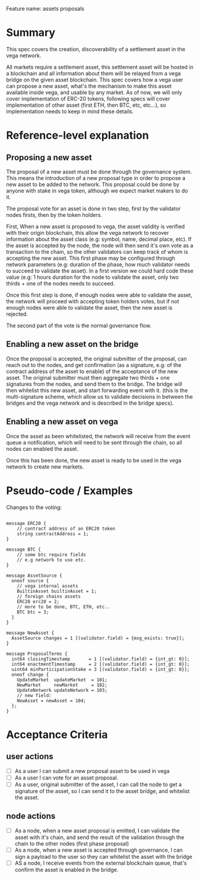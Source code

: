 Feature name: assets proposals

# Summary
This spec covers the creation, discoverability of a settlement asset in the vega network.

All markets require a settlement asset, this settlement asset will be hosted in a blockchain and all information about them will be relayed from a vega bridge on the given asset blockchain.
This spec covers how a vega user can propose a new asset, what's the mechanism to make this asset available inside vega, and usable by any market.
As of now, we will only cover implementation of ERC-20 tokens, following specs will cover implementation of other asset (first ETH, then BTC, etc, etc...), so implementation needs to keep in mind these details.

# Reference-level explanation

## Proposing a new asset

The proposal of a new asset must be done through the governance system.
This means the introduction of a new proposal type in order to propose a new asset to be added to the network.
This proposal could be done by anyone with stake in vega token, although we expect market makers to do it.

The proposal vote for an asset is done in two step, first by the validator nodes firsts, then by the token holders.

First, When a new asset is proposed to vega, the asset validity is verified with their origin blockchain, this allow the vega network to recover information about the asset class (e.g: symbol, name, decimal place, etc).
If the asset is accepted by the node, the node will then send it's own vote as a transaction to the chain, so the other validators can keep track of whom is accepting the new asset.
This first phase may be configured through network parameters (e.g: duration of the phase, how much validator needs to succeed to validate the asset).
In a first version we could hard code these value (e.g: 1 hours duration for the node to validate the asset, only two thirds + one of the nodes needs to succeed.

Once this first step is done, if enough nodes were able to validate the asset, the network will proceed with accepting token holders votes, but if not enough nodes were able to validate the asset, then the new asset is rejected.

The second part of the vote is the normal governance flow.

## Enabling a new asset on the bridge

Once the proposal is accepted, the original submitter of the proposal, can reach out to the nodes, and get confirmation (as a signature, e.g: of the contract address of the asset to enable) of the acceptance of the new asset.
The original submitter must then aggregate two thirds + one signatures from the nodes, and send them to the bridge. The bridge will then whitelist this new asset, and start forwarding event with it.
(this is the multi-signature scheme, which allow us to validate decisions in between the bridges and the vega network and is described in the bridge specs).

## Enabling a new asset on vega

Once the asset as been whitelisted, the network will receive from the event queue a notification, which will need to be sent through the chain, so all nodes can enabled the asset.

Once this has been done, the new asset is ready to be used in the vega network to create new markets.

# Pseudo-code / Examples

Changes to the voting:

```

message ERC20 {
	// contract address of an ERC20 token
	string contractAddress = 1;
}

message BTC {
	// some btc require fields
	// e.g network to use etc.
}

message AssetSource {
  oneof source {
    // vega internal assets
	BuiltinAsset builtinAsset = 1;
	// foreign chains assets
    ERC20 erc20 = 2;
	// more to be done, BTC, ETH, etc..
	BTC btc = 3;
  }
}

message NewAsset {
  AssetSource changes = 1 [(validator.field) = {msg_exists: true}];
}

message ProposalTerms {
  int64 closingTimestamp       = 1 [(validator.field) = {int_gt: 0}];
  int64 enactmentTimestamp     = 2 [(validator.field) = {int_gt: 0}];
  uint64 minParticipationStake = 3 [(validator.field) = {int_gt: 0}];
  oneof change {
    UpdateMarket  updateMarket  = 101;
    NewMarket     newMarket     = 102;
    UpdateNetwork updateNetwork = 103;
	// new field:
	NewAsset = newAsset = 104;
  };
}
```

# Acceptance Criteria

## user actions

- [ ] As a user I can submit a new proposal asset to be used in vega
- [ ] As a user I can vote for an asset proposal.
- [ ] As a user, original submitter of the asset, I can call the node to get a signature of the asset, so I can send it to the asset bridge, and whitelist the asset.

## node actions

- [ ] As a node, when a new asset proposal is emitted, I can validate the asset with it's chain, and send the result of the validation through the chain to the other nodes (first phase proposal)
- [ ] As a node, when a new asset is accepted through governance, I can sign a payload to the user so they can whitelist the asset with the bridge
- [ ] AS a node, I receive events from the external blockchain queue, that's confirm the asset is enabled in the bridge.

